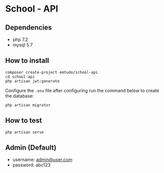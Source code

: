 # School - API

## Dependencies
  - php 7.2
  - mysql 5.7

## How to install

```shell
composer create-project emtudo/school-api
cd school-api
php artisan jwt:generate
```

Configure the `.env` file after configuring run the command below to create the database:

```shell
php artisan migrator
```

## How to test

```shell
php artisan serve
```

## Admin (Default)

- username: admin@user.com
- password: abc123
